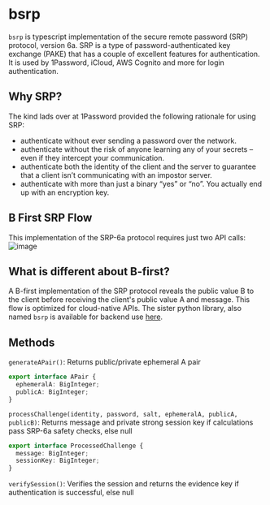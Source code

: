 # bsrp

`bsrp` is typescript implementation of the secure remote password (SRP) protocol, version 6a.
SRP is a type of password-authenticated key exchange (PAKE) that has a couple of excellent features for authentication.
It is used by 1Password, iCloud, AWS Cognito and more for login authentication.

## Why SRP?

The kind lads over at 1Password provided the following rationale for using SRP:

- authenticate without ever sending a password over the network.
- authenticate without the risk of anyone learning any of your secrets – even if they intercept your communication.
- authenticate both the identity of the client and the server to guarantee that a client isn’t communicating with an impostor server.
- authenticate with more than just a binary “yes” or “no”. You actually end up with an encryption key.

## B First SRP Flow

This implementation of the SRP-6a protocol requires just two API calls:
![image](https://user-images.githubusercontent.com/53541863/111525037-c1809780-8722-11eb-8111-db700a05f1c1.png)

## What is different about B-first?

A B-first implementation of the SRP protocol reveals the public value B to the client before receiving the client's public value A and message. This flow is optimized for cloud-native APIs. The sister python library, also named `bsrp` is available for backend use [here]().

## Methods

`generateAPair()`: Returns public/private ephemeral A pair

```typescript
export interface APair {
  ephemeralA: BigInteger;
  publicA: BigInteger;
}
```

`processChallenge(identity, password, salt, ephemeralA, publicA, publicB)`: Returns message and private strong session key if calculations pass SRP-6a safety checks, else null

```typescript
export interface ProcessedChallenge {
  message: BigInteger;
  sessionKey: BigInteger;
}
```

`verifySession()`: Verifies the session and returns the evidence key if authentication is successful, else null
